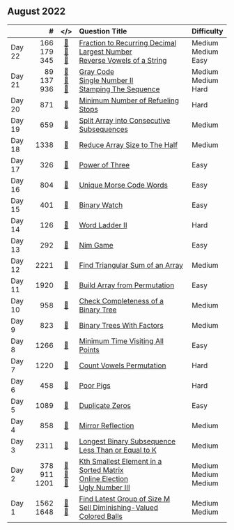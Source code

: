 ## August 2022

||#|</>|Question Title|Difficulty|
|:--|--:|:-:|:--|:--|
|Day 22|166<br>179<br>345|[📎](../src/q_151_200/q0166.cc)<br>[📎](../src/q_151_200/q0179.cc)<br>[📎](../src/q_301_350/q0345.cc)|[Fraction to Recurring Decimal](https://leetcode.com/problems/fraction-to-recurring-decimal/)<br>[Largest Number](https://leetcode.com/problems/largest-number/)<br>[Reverse Vowels of a String](https://leetcode.com/problems/reverse-vowels-of-a-string/)|Medium<br>Medium<br>Easy|
|Day 21|89<br>137<br>936|[📎](../src/q_51_100/q0089.cc)<br>[📎](../src/q_101_150/q0137.cc)<br>[📎](../src/q_901_950/q0936.cc)|[Gray Code](https://leetcode.com/problems/gray-code/)<br>[Single Number II](https://leetcode.com/problems/single-number-ii/)<br>[Stamping The Sequence](https://leetcode.com/problems/stamping-the-sequence/)|Medium<br>Medium<br>Hard|
|Day 20|871|[📎](../src/q_851_900/q0871.cc)|[Minimum Number of Refueling Stops](https://leetcode.com/problems/minimum-number-of-refueling-stops/)|Hard|
|Day 19|659|[📎](../src/q_651_700/q0659.cc)|[Split Array into Consecutive Subsequences](https://leetcode.com/problems/split-array-into-consecutive-subsequences/)|Medium|
|Day 18|1338|[📎](../src/q_1301_1350/q1338.cc)|[Reduce Array Size to The Half](https://leetcode.com/problems/reduce-array-size-to-the-half/)|Medium|
|Day 17|326|[📎](../src/q_301_350/q0326.cc)|[Power of Three](https://leetcode.com/problems/power-of-three/)|Easy|
|Day 16|804|[📎](../src/q_801_850/q0804.cc)|[Unique Morse Code Words](https://leetcode.com/problems/unique-morse-code-words/)|Easy|
|Day 15|401|[📎](../src/q_401_450/q0401.cc)|[Binary Watch](https://leetcode.com/problems/binary-watch/)|Easy|
|Day 14|126|[📎](../src/q_101_150/q0126.cc)|[Word Ladder II](https://leetcode.com/problems/word-ladder-ii/)|Hard|
|Day 13|292|[📎](../src/q_251_300/q0292.cc)|[Nim Game](https://leetcode.com/problems/nim-game/)|Easy|
|Day 12|2221|[📎](../src/q_2201_2250/q2221.cc)|[Find Triangular Sum of an Array](https://leetcode.com/problems/find-triangular-sum-of-an-array/)|Medium|
|Day 11|1920|[📎](../src/q_1901_1950/q1920.cc)|[Build Array from Permutation](https://leetcode.com/problems/build-array-from-permutation/)|Easy|
|Day 10|958|[📎](../src/q_951_1000/q0958.cc)|[Check Completeness of a Binary Tree](https://leetcode.com/problems/check-completeness-of-a-binary-tree/)|Medium|
|Day 9|823|[📎](../src/q_801_850/q0823.cc)|[Binary Trees With Factors](https://leetcode.com/problems/binary-trees-with-factors/)|Medium|
|Day 8|1266|[📎](../src/q_1251_1300/q1266.cc)|[Minimum Time Visiting All Points](https://leetcode.com/problems/minimum-time-visiting-all-points/)|Easy|
|Day 7|1220|[📎](../src/q_1201_1250/q1220.cc)|[Count Vowels Permutation](https://leetcode.com/problems/count-vowels-permutation/)|Hard|
|Day 6|458|[📎](../src/q_451_500/q0458.cc)|[Poor Pigs](https://leetcode.com/problems/poor-pigs/)|Hard|
|Day 5|1089|[📎](../src/q_1051_1100/q1089.cc)|[Duplicate Zeros](https://leetcode.com/problems/duplicate-zeros/)|Easy|
|Day 4|858|[📎](../src/q_851_900/q0858.cc)|[Mirror Reflection](https://leetcode.com/problems/mirror-reflection/)|Medium|
|Day 3|2311|[📎](../src/q_2301_2350/q2311.cc)|[Longest Binary Subsequence Less Than or Equal to K](https://leetcode.com/problems/longest-binary-subsequence-less-than-or-equal-to-k/)|Medium|
|Day 2|378<br>911<br>1201|[📎](../src/q_351_400/q0378.cc)<br>[📎](../src/q_901_950/q0911.cc)<br>[📎](../src/q_1201_1250/q1201.cc)|[Kth Smallest Element in a Sorted Matrix](https://leetcode.com/problems/kth-smallest-element-in-a-sorted-matrix/)<br>[Online Election](https://leetcode.com/problems/online-election/)<br>[Ugly Number III](https://leetcode.com/problems/ugly-number-iii/)|Medium<br>Medium<br>Medium|
|Day 1|1562<br>1648|[📎](../src/q_1551_1600/q1562.cc)<br>[📎](../src/q_1601_1650/q1648.cc)|[Find Latest Group of Size M](https://leetcode.com/problems/find-latest-group-of-size-m/)<br>[Sell Diminishing-Valued Colored Balls](https://leetcode.com/problems/sell-diminishing-valued-colored-balls/)|Medium<br>Medium|

